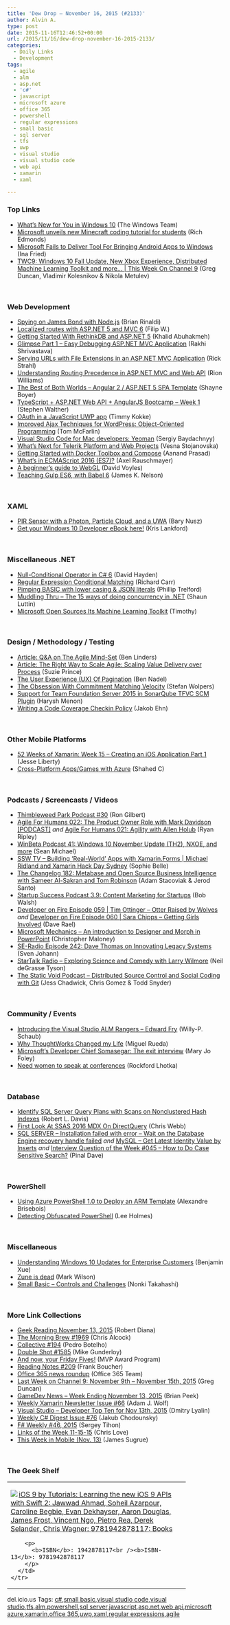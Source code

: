 ```yaml
---
title: 'Dew Drop – November 16, 2015 (#2133)'
author: Alvin A.
type: post
date: 2015-11-16T12:46:52+00:00
url: /2015/11/16/dew-drop-november-16-2015-2133/
categories:
  - Daily Links
  - Development
tags:
  - agile
  - alm
  - asp.net
  - 'c#'
  - javascript
  - microsoft azure
  - office 365
  - powershell
  - regular expressions
  - small basic
  - sql server
  - tfs
  - uwp
  - visual studio
  - visual studio code
  - web api
  - xamarin
  - xaml

---
```

### <a name="top"></a>Top Links

  * <a href="http://blogs.windows.com/windowsexperience/2015/11/13/whats-new-for-you-in-windows-10/?WT.mc_id=DX_MVP4025064" target="_blank">What’s New for You in Windows 10</a> (The Windows Team)
  * <a href="http://feedproxy.google.com/~r/wmexperts/~3/e6O07nd5omA/story01.htm" target="_blank">Microsoft unveils new Minecraft coding tutorial for students</a> (Rich Edmonds)
  * <a href="http://recode.net/2015/11/15/microsoft-fails-to-deliver-tool-for-bringing-android-apps-to-windows/" target="_blank">Microsoft Fails to Deliver Tool For Bringing Android Apps to Windows</a> (Ina Fried)
  * <a href="https://channel9.msdn.com/Shows/This+Week+On+Channel+9/TWC9-Windows-10-Fall-Update-New-Xbox-Experience-Distributed-Machine-Learning-Toolkit-and-more?WT.mc_id=DX_MVP4025064" target="_blank">TWC9: Windows 10 Fall Update, New Xbox Experience, Distributed Machine Learning Toolkit and more&#8230; | This Week On Channel 9</a> (Greg Duncan, Vladimir Kolesnikov & Nikola Metulev)

&nbsp;

### <a name="web"></a>Web Development

  * <a href="http://developer.telerik.com/featured/spying-on-james-bond-with-node-js/" target="_blank">Spying on James Bond with Node.js</a> (Brian Rinaldi)
  * <a href="http://www.strathweb.com/2015/11/localized-routes-with-asp-net-5-and-mvc-6/" target="_blank">Localized routes with ASP.NET 5 and MVC 6</a> (Filip W.)
  * <a href="http://www.khalidabuhakmeh.com/getting-started-with-rethinkdb-and-asp-net-5" target="_blank">Getting Started With RethinkDB and ASP.NET 5</a> (Khalid Abuhakmeh)
  * <a href="http://www.codeproject.com/Tips/1045511/Glimpse-Part-Easy-Debugging-ASP-NET-MVC-Applicatio" target="_blank">Glimpse Part 1 &#8211; Easy Debugging ASP.NET MVC Application</a> (Rakhi Shrivastava)
  * <a href="http://feedproxy.google.com/~r/RickStrahl/~3/J165NxMUsFw/Serving-URLs-with-File-Extensions-in-an-ASPNET-MVC-Application" target="_blank">Serving URLs with File Extensions in an ASP.NET MVC Application</a> (Rick Strahl)
  * <a href="http://rion.io/2015/11/13/understanding-routing-precedence-in-asp-net-mvc/" target="_blank">Understanding Routing Precedence in ASP.NET MVC and Web API</a> (Rion Williams)
  * <a href="http://feedproxy.google.com/~r/Tattoocoder/~3/enWCWEyKKrI/" target="_blank">The Best of Both Worlds &#8211; Angular 2 / ASP.NET 5 SPA Template</a> (Shayne Boyer)
  * <a href="http://feedproxy.google.com/~r/StephenWalther/~3/XQqUOqafGeM/typescript-asp-net-web-api-angularjs-bootcamp-week-1" target="_blank">TypeScript + ASP.NET Web API + AngularJS Bootcamp – Week 1</a> (Stephen Walther)
  * <a href="http://www.timmykokke.com/2015/11/oauth-in-a-javascript-uwp-app/" target="_blank">OAuth in a JavaScript UWP app</a> (Timmy Kokke)
  * <a href="http://code.tutsplus.com/tutorials/improved-ajax-techniques-for-wordpress-object-oriented-programming--cms-24897" target="_blank">Improved Ajax Techniques for WordPress: Object-Oriented Programming</a> (Tom McFarlin)
  * <a href="http://feedproxy.google.com/~r/CanDevs/~3/ZSDuKaMU7XA/visual-studio-code-for-mac-developers-yeoman.aspx" target="_blank">Visual Studio Code for Mac developers: Yeoman</a> (Sergiy Baydachnyy)
  * <a href="http://tracking.feedpress.it/link/10810/2026832" target="_blank">What’s Next for Telerik Platform and Web Projects</a> (Vesna Stojanovska)
  * <a href="http://blog.docker.com/2015/11/docker-toolbox-compose/" target="_blank">Getting Started with Docker Toolbox and Compose</a> (Aanand Prasad)
  * <a href="http://feedproxy.google.com/~r/2ality/~3/Fa41zoQrIP8/tc39-process.html" target="_blank">What’s in ECMAScript 2016 (ES7)?</a> (Axel Rauschmayer)
  * <a href="http://www.davevoyles.com/a-beginners-guide-to-webgl/" target="_blank">A beginner’s guide to WebGL</a> (David Voyles)
  * <a href="http://jamesknelson.com/teaching-gulp-es6-with-babel-6/" target="_blank">Teaching Gulp ES6, with Babel 6</a> (James K. Nelson)

&nbsp;

### <a name="silverlight"></a>XAML

  * <a href="http://blog.falafel.com/pir-sensor-with-a-photon-particle-cloud-and-a-uwa/" target="_blank">PIR Sensor with a Photon, Particle Cloud, and a UWA</a> (Bary Nusz)
  * <a href="http://blog.falafel.com/get-your-windows-10-developer-ebook-here/" target="_blank">Get your Windows 10 Developer eBook here!</a> (Kris Lankford)

&nbsp;

### <a name="dotnet"></a>Miscellaneous .NET

  * <a href="http://www.davidhayden.me:80/blog/null-conditional-operator-in-c-6" target="_blank">Null-Conditional Operator in C# 6</a> (David Hayden)
  * <a href="http://feedproxy.google.com/~r/BlackwaspLatestAdditions/~3/cFwmtU-V-2A/RSSLanding.aspx" target="_blank">Regular Expression Conditional Matching</a> (Richard Carr)
  * <a href="http://trelford.com/blog/post/PimpingBasic.aspx" target="_blank">Pimping BASIC with lower casing & JSON literals</a> (Phillip Trelford)
  * <a href="http://www.muddlingthru.ca/the-15-ways-of-doing-concurrency-in-net" target="_blank">Muddling Thru &#8211; The 15 ways of doing concurrency in .NET</a> (Shaun Luttin)
  * <a href="http://rss.slashdot.org/~r/Slashdot/slashdot/~3/ICxqGhrWLRo/microsoft-open-sources-its-machine-learning-toolkit" target="_blank">Microsoft Open Sources Its Machine Learning Toolkit</a> (Timothy)

&nbsp;

### <a name="design"></a>Design / Methodology / Testing

  * <a href="http://www.infoq.com/articles/book-review-the-agile-mindset?utm_campaign=infoq_content&utm_source=infoq&utm_medium=feed&utm_term=global" target="_blank">Article: Q&A on The Agile Mind-Set</a> (Ben Linders)
  * <a href="http://www.infoq.com/articles/agile-scaling-value-delivery?utm_campaign=infoq_content&utm_source=infoq&utm_medium=feed&utm_term=global" target="_blank">Article: The Right Way to Scale Agile: Scaling Value Delivery over Process</a> (Suzie Prince)
  * <a href="http://www.bennadel.com/blog/2951-the-user-experience-ux-of-pagination.htm" target="_blank">The User Experience (UX) Of Pagination</a> (Ben Nadel)
  * <a href="http://www.business2community.com/product-management/scrum-obsession-commitment-matching-velocity-01371195#rx4l516OMY5vFYZC.97" target="_blank">The Obsession With Commitment Matching Velocity</a> (Stefan Wolpers)
  * <a href="http://blogs.msdn.com/b/visualstudioalm/archive/2015/11/13/support-for-team-foundation-server-2015-in-sonarqube-tfvc-scm-plugin.aspx?WT.mc_id=DX_MVP4025064" target="_blank">Support for Team Foundation Server 2015 in SonarQube TFVC SCM Plugin</a> (Harysh Menon)
  * <a href="http://feedproxy.google.com/~r/geekswithblogs/~3/K4myL0vW1qs/writing-a-code-coverage-checkin-policy.aspx" target="_blank">Writing a Code Coverage Checkin Policy</a> (Jakob Ehn)

&nbsp;

### <a name="mobile"></a>Other Mobile Platforms

  * <a href="http://feedproxy.google.com/~r/JesseLiberty-SilverlightGeek/~3/a9DsJCZ8EXI/" target="_blank">52 Weeks of Xamarin: Week 15 – Creating an iOS Application Part 1</a> (Jesse Liberty)
  * <a href="http://wakeupandcode.com/cross-platform-apps-games-with-azure/" target="_blank">Cross-Platform Apps/Games with Azure</a> (Shahed C)

&nbsp;

### <a name="podcasts"></a>Podcasts / Screencasts / Videos

  * <a href="http://blog.thimbleweedpark.com/podcast30" target="_blank">Thimbleweed Park Podcast #30</a> (Ron Gilbert)
  * <a href="http://ryanripley.com/the-product-owner-role-with-mark-davidson/" target="_blank">Agile For Humans 022: The Product Owner Role with Mark Davidson [PODCAST]</a> _and_ <a href="http://ryanripley.com/021-agility-with-allen-holub/" target="_blank">Agile For Humans 021: Agility with Allen Holub</a> (Ryan Ripley)
  * <a href="http://feedproxy.google.com/~r/winbetadotorg/~3/FxtuFIr8MNM/winbeta-podcast-41-windows-10-november-update-xbox-one-and-more" target="_blank">WinBeta Podcast 41: Windows 10 November Update (TH2), NXOE, and more</a> (Sean Michael)
  * <a href="http://tv.ssw.com/6523/building-real-world-apps-with-xamarin-forms-michael-ridland-and-xamarin-hack-day-sydney" target="_blank">SSW TV &#8211; Building ‘Real-World’ Apps with Xamarin.Forms | Michael Ridland and Xamarin Hack Day Sydney</a> (Sophie Belle)
  * <a href="http://5by5.tv/changelog/182" target="_blank">The Changelog 182: Metabase and Open Source Business Intelligence with Sameer Al-Sakran and Tom Robinson</a> (Adam Stacoviak & Jerod Santo)
  * <a href="http://startupsuccesspodcast.com/2015/11/ssp-3-9-content-marketing-for-startups/" target="_blank">Startup Success Podcast 3.9: Content Marketing for Startups</a> (Bob Walsh)
  * <a href="http://feedproxy.google.com/~r/developeronfire/~3/crHSTHa7fy0/tim-ottinger-otter-raised-by-wolves" target="_blank">Developer on Fire Episode 059 | Tim Ottinger &#8211; Otter Raised by Wolves</a> _and_ <a href="http://feedproxy.google.com/~r/developeronfire/~3/fxzIwCWlBiA/sara-chipps-getting-girls-involved" target="_blank">Developer on Fire Episode 060 | Sara Chipps &#8211; Getting Girls Involved</a> (Dave Rael)
  * <a href="http://www.youtube.com/watch?v=FeUolRLacCw" target="_blank">Microsoft Mechanics &#8211; An introduction to Designer and Morph in PowerPoint</a> (Christopher Maloney)
  * <a href="http://feedproxy.google.com/~r/se-radio/~3/CRxB3Cfgtgc/" target="_blank">SE-Radio Episode 242: Dave Thomas on Innovating Legacy Systems</a> (Sven Johann)
  * <a href="https://soundcloud.com/startalk/exploring-science-and-comedy-with-larry-wilmore" target="_blank">StarTalk Radio &#8211; Exploring Science and Comedy with Larry Wilmore</a> (Neil deGrasse Tyson)
  * <a href="http://www.staticvoidpodcast.com/distributed-source-control-and-social-coding-with-git/" target="_blank">The Static Void Podcast &#8211; Distributed Source Control and Social Coding with Git</a> (Jess Chadwick, Chris Gomez & Todd Snyder)

&nbsp;

### <a name="events"></a>Community / Events

  * <a href="http://blogs.msdn.com/b/visualstudioalmrangers/archive/2015/11/13/introducing-the-visual-studio-alm-rangers-edward-fry.aspx?WT.mc_id=DX_MVP4025064" target="_blank">Introducing the Visual Studio ALM Rangers – Edward Fry</a> (Willy-P. Schaub)
  * <a href="https://www.thoughtworks.com/insights/blog/why-thoughtworks-changed-my-life" target="_blank">Why ThoughtWorks Changed my Life</a> (Miguel Rueda)
  * <a href="http://zdnet.com.feedsportal.com/c/35462/f/675660/s/4b7a2858/sc/28/l/0L0Szdnet0N0Carticle0Cmicrosofts0Edeveloper0Echief0Esomasegar0Ethe0Eexit0Einterview0C0Tftag0FRSSbaffb68/story01.htm" target="_blank">Microsoft&#8217;s Developer Chief Somasegar: The exit interview</a> (Mary Jo Foley)
  * <a href="http://www.lhotka.net/weblog/NeedWomenToSpeakAtConferences.aspx" target="_blank">Need women to speak at conferences</a> (Rockford Lhotka)

&nbsp;

### <a name="sql"></a>Database

  * <a href="http://feedproxy.google.com/~r/MSSQLTips-LatestSqlServerTips/~3/xouOP9_ZNeQ/tip.asp" target="_blank">Identify SQL Server Query Plans with Scans on Nonclustered Hash Indexes</a> (Robert L. Davis)
  * <a href="http://blog.crossjoin.co.uk/2015/11/16/first-look-at-ssas-2016-mdx-on-directquery/" target="_blank">First Look At SSAS 2016 MDX On DirectQuery</a> (Chris Webb)
  * <a href="http://blog.sqlauthority.com/2015/11/14/sql-server-installation-failed-with-error-wait-on-the-database-engine-recovery-handle-failed/" target="_blank">SQL SERVER – Installation failed with error – Wait on the Database Engine recovery handle failed</a> _and_ <a href="http://blog.sqlauthority.com/2015/11/16/mysql-get-latest-identity-value-by-inserts/" target="_blank">MySQL – Get Latest Identity Value by Inserts</a> _and_ <a href="http://blog.sqlauthority.com/2015/11/15/interview-question-of-the-week-045-how-to-do-case-sensitive-search/" target="_blank">Interview Question of the Week #045 – How to Do Case Sensitive Search?</a> (Pinal Dave)

&nbsp;

### <a name="ps"></a>PowerShell

  * <a href="https://alexandrebrisebois.wordpress.com/2015/11/13/using-azure-powershell-1-0-to-deploy-an-arm-template/" target="_blank">Using Azure PowerShell 1.0 to Deploy an ARM Template</a> (Alexandre Brisebois)
  * <a href="http://www.leeholmes.com/blog/2015/11/13/detecting-obfuscated-powershell/" target="_blank">Detecting Obfuscated PowerShell</a> (Lee Holmes)

&nbsp;

### <a name="misc"></a>Miscellaneous

  * <a href="http://blogs.msdn.com/b/zxue/archive/2015/11/13/understanding-windows-10-updates-for-enterprise-customers.aspx?WT.mc_id=DX_MVP4025064" target="_blank">Understanding Windows 10 Updates for Enterprise Customers</a> (Benjamin Xue)
  * <a href="http://feeds.betanews.com/~r/bn/~3/FfjyY4RiqYk/" target="_blank">Zune is dead</a> (Mark Wilson)
  * <a href="http://blogs.msdn.com/b/smallbasic/archive/2015/11/16/small-basic-controls-and-challenges.aspx?WT.mc_id=DX_MVP4025064" target="_blank">Small Basic &#8211; Controls and Challenges</a> (Nonki Takahashi)

&nbsp;

### <a name="links"></a>More Link Collections

  * <a href="http://feeds.regulargeek.com/~r/RegularGeek/~3/HpMpLeHniis/" target="_blank">Geek Reading November 13, 2015</a> (Robert Diana)
  * <a href="http://feedproxy.google.com/~r/ReflectivePerspective/~3/-AcYBjvK_4A/" target="_blank">The Morning Brew #1969</a> (Chris Alcock)
  * <a href="http://feedproxy.google.com/~r/tympanus/~3/jxJO1xZLE3A/" target="_blank">Collective #194</a> (Pedro Botelho)
  * <a href="http://afreshcup.com/home/2015/11/16/double-shot-1585.html" target="_blank">Double Shot #1585</a> (Mike Gunderloy)
  * <a href="http://blogs.msdn.com/b/mvpawardprogram/archive/2015/11/13/and-now-your-friday-fives.aspx?WT.mc_id=DX_MVP4025064" target="_blank">And now, your Friday Fives!</a> (MVP Award Program)
  * <a href="http://www.frankysnotes.com/2015/11/reading-notes-209.html" target="_blank">Reading Notes #209</a> (Frank Boucher)
  * <a href="https://blogs.office.com/2015/11/13/office-365-news-roundup-17/" target="_blank">Office 365 news roundup</a> (Office 365 Team)
  * <a href="https://channel9.msdn.com/Blogs/C9Team/Last-Week-on-Channel-9-November-9th-November-15th-2015?WT.mc_id=DX_MVP4025064" target="_blank">Last Week on Channel 9: November 9th &#8211; November 15th, 2015</a> (Greg Duncan)
  * <a href="http://feedproxy.google.com/~r/BrianPeek/~3/H1f4vA19kWc/post.aspx" target="_blank">GameDev News &#8211; Week Ending November 13, 2015</a> (Brian Peek)
  * <a href="https://www.SyntaxIsMyUI.com/weekly-xamarin-newsletter-issue-66/" target="_blank">Weekly Xamarin Newsletter Issue #66</a> (Adam J. Wolf)
  * <a href="http://www.lyalin.com/2015/11/13/visual-studio-developer-top-ten-for-nov-13th-2015/" target="_blank">Visual Studio – Developer Top Ten for Nov 13th, 2015</a> (Dmitry Lyalin)
  * <a href="http://feedproxy.google.com/~r/digest-csharp/~3/AjGpljonLIo/76" target="_blank">Weekly C# Digest Issue #76</a> (Jakub Chodounsky)
  * <a href="https://sergeytihon.wordpress.com/2015/11/16/f-weekly-46-2015/" target="_blank">F# Weekly #46, 2015</a> (Sergey Tihon)
  * <a href="http://www.love2dev.com/#!article/links-of-the-week-11-15-15" target="_blank">Links of the Week 11-15-15</a> (Chris Love)
  * <a href="https://dzone.com/articles/this-week-in-mobile-nov-13?utm_medium=feed&utm_source=feedpress.me&utm_campaign=Feed%3A+dzone" target="_blank">This Week in Mobile (Nov. 13)</a> (James Sugrue)

&nbsp;

### <a name="shelf"></a>The Geek Shelf

<div id="scid:7dc1bd33-94bd-46fd-a20b-0131235bcd47:cc91c7b9-8eb1-425b-bbdf-f6b7e44feb90" class="wlWriterEditableSmartContent" style="float: none; padding-bottom: 0px; padding-top: 0px; padding-left: 0px; margin: 0px; display: inline; padding-right: 0px">
  <table cellspacing="0" cellpadding="2" width="400" border="0" unselectable="on">
    <tr>
      <td valign="top" width="400">
        <p>
          <a title="iOS 9 by Tutorials: Learning the new iOS 9 APIs with Swift 2: Jawwad Ahmad, Soheil Azarpour, Caroline Begbie, Evan Dekhayser, Aaron Douglas, James Frost, Vincent Ngo, Pietro Rea, Derek Selander, Chris Wagner: 9781942878117: Books" href="http://www.amazon.com/exec/obidos/ASIN/1942878117/amavin-20"><img data-recalc-dims="1" decoding="async" src="https://i0.wp.com/images.amazon.com/images/P/1942878117.01.MZZZZZZZ.jpg?w=660" border="0" align="left" style="float:left" />iOS 9 by Tutorials: Learning the new iOS 9 APIs with Swift 2: Jawwad Ahmad, Soheil Azarpour, Caroline Begbie, Evan Dekhayser, Aaron Douglas, James Frost, Vincent Ngo, Pietro Rea, Derek Selander, Chris Wagner: 9781942878117: Books</a>
        </p>
        
        <p>
          <b>ISBN</b>: 1942878117<br /><b>ISBN-13</b>: 9781942878117
        </p>
      </td>
    </tr>
  </table>
</div>

<div id="scid:0767317B-992E-4b12-91E0-4F059A8CECA8:59e6cb9b-2f37-4690-8e26-b67e15e3d51f" class="wlWriterEditableSmartContent" style="float: none; padding-bottom: 0px; padding-top: 0px; padding-left: 0px; margin: 0px; display: inline; padding-right: 0px">
  del.icio.us Tags: <a href="http://del.icio.us/popular/c%23" rel="tag">c#</a>,<a href="http://del.icio.us/popular/small+basic" rel="tag">small basic</a>,<a href="http://del.icio.us/popular/visual+studio+code" rel="tag">visual studio code</a>,<a href="http://del.icio.us/popular/visual+studio" rel="tag">visual studio</a>,<a href="http://del.icio.us/popular/tfs" rel="tag">tfs</a>,<a href="http://del.icio.us/popular/alm" rel="tag">alm</a>,<a href="http://del.icio.us/popular/powershell" rel="tag">powershell</a>,<a href="http://del.icio.us/popular/sql+server" rel="tag">sql server</a>,<a href="http://del.icio.us/popular/javascript" rel="tag">javascript</a>,<a href="http://del.icio.us/popular/asp.net" rel="tag">asp.net</a>,<a href="http://del.icio.us/popular/web+api" rel="tag">web api</a>,<a href="http://del.icio.us/popular/microsoft+azure" rel="tag">microsoft azure</a>,<a href="http://del.icio.us/popular/xamarin" rel="tag">xamarin</a>,<a href="http://del.icio.us/popular/office+365" rel="tag">office 365</a>,<a href="http://del.icio.us/popular/uwp" rel="tag">uwp</a>,<a href="http://del.icio.us/popular/xaml" rel="tag">xaml</a>,<a href="http://del.icio.us/popular/regular+expressions" rel="tag">regular expressions</a>,<a href="http://del.icio.us/popular/agile" rel="tag">agile</a>
</div>